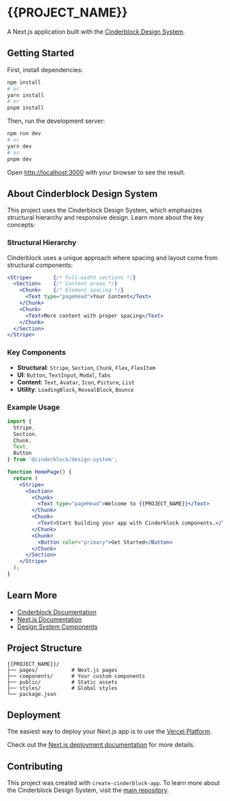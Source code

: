 # {{PROJECT_NAME}}

A Next.js application built with the [Cinderblock Design System](https://github.com/rxb/cinderblock).

## Getting Started

First, install dependencies:

```bash
npm install
# or
yarn install
# or
pnpm install
```

Then, run the development server:

```bash
npm run dev
# or
yarn dev
# or
pnpm dev
```

Open [http://localhost:3000](http://localhost:3000) with your browser to see the result.

## About Cinderblock Design System

This project uses the Cinderblock Design System, which emphasizes structural hierarchy and responsive design. Learn more about the key concepts:

### Structural Hierarchy

Cinderblock uses a unique approach where spacing and layout come from structural components:

```jsx
<Stripe>       {/* Full-width sections */}
  <Section>    {/* Content areas */}
    <Chunk>    {/* Element spacing */}
      <Text type="pageHead">Your Content</Text>
    </Chunk>
    <Chunk>
      <Text>More content with proper spacing</Text>
    </Chunk>
  </Section>
</Stripe>
```

### Key Components

- **Structural**: `Stripe`, `Section`, `Chunk`, `Flex`, `FlexItem`
- **UI**: `Button`, `TextInput`, `Modal`, `Tabs`
- **Content**: `Text`, `Avatar`, `Icon`, `Picture`, `List`
- **Utility**: `LoadingBlock`, `RevealBlock`, `Bounce`

### Example Usage

```jsx
import { 
  Stripe, 
  Section, 
  Chunk, 
  Text, 
  Button 
} from '@cinderblock/design-system';

function HomePage() {
  return (
    <Stripe>
      <Section>
        <Chunk>
          <Text type="pageHead">Welcome to {{PROJECT_NAME}}</Text>
        </Chunk>
        <Chunk>
          <Text>Start building your app with Cinderblock components.</Text>
        </Chunk>
        <Chunk>
          <Button color="primary">Get Started</Button>
        </Chunk>
      </Section>
    </Stripe>
  );
}
```

## Learn More

- [Cinderblock Documentation](https://github.com/rxb/cinderblock/tree/main/packages/design-system/docs)
- [Next.js Documentation](https://nextjs.org/docs)
- [Design System Components](https://github.com/rxb/cinderblock/tree/main/packages/design-system/docs)

## Project Structure

```
{{PROJECT_NAME}}/
├── pages/           # Next.js pages
├── components/      # Your custom components
├── public/          # Static assets
├── styles/          # Global styles
└── package.json
```

## Deployment

The easiest way to deploy your Next.js app is to use the [Vercel Platform](https://vercel.com/new?utm_medium=default-template&filter=next.js&utm_source=create-next-app&utm_campaign=create-next-app-readme).

Check out the [Next.js deployment documentation](https://nextjs.org/docs/deployment) for more details.

## Contributing

This project was created with `create-cinderblock-app`. To learn more about the Cinderblock Design System, visit the [main repository](https://github.com/rxb/cinderblock).